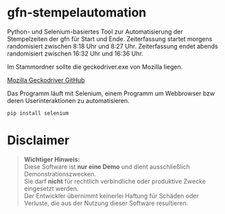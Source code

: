 # gfn-stempelautomation
Python- und Selenium-basiertes Tool zur Automatisierung der Stempelzeiten der gfn für Start und Ende.
Zeiterfassung startet morgens randomisiert zwischen 8:18 Uhr und 8:27 Uhr.
Zeiterfassung endet abends randomisiert zwischen 16:32 Uhr und 16:36 Uhr.

Im Stammordner sollte die geckodriver.exe von Mozilla liegen.

[Mozilla Geckodriver GitHub](https://github.com/mozilla/geckodriver/releases)

Das Programm läuft mit Selenium, einem Programm um Webbrowser bzw deren Userinteraktionen zu automatisieren.

`pip install selenium`


# Disclaimer

> **Wichtiger Hinweis:**  
> Diese Software ist **nur eine Demo** und dient ausschließlich Demonstrationszwecken.  
> Sie darf **nicht** für rechtlich verbindliche oder produktive Zwecke eingesetzt werden.  
> Der Entwickler übernimmt keinerlei Haftung für Schäden oder Verluste, die aus der Nutzung dieser Software resultieren.

